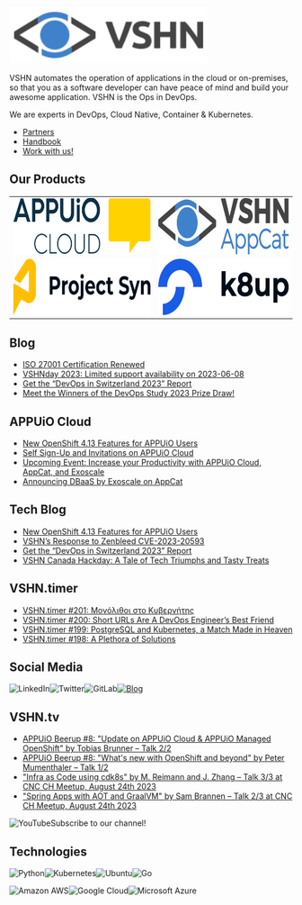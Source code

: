 [<img src="https://raw.githubusercontent.com/vshn/.github/main/profile/images/vshn.svg" alt="APPUiO Cloud" height="100"/>](https://vshn.ch/)

VSHN automates the operation of applications in the cloud or on-premises, so that you as a software developer can have peace of mind and build your awesome application. VSHN is the Ops in DevOps.

We are experts in DevOps, Cloud Native, Container & Kubernetes.

- [Partners](https://www.vshn.ch/en/partners/)
- [Handbook](https://handbook.vshn.ch/)
- [Work with us!](https://www.vshn.ch/en/jobs/)

## Our Products

<table>
<tr>
<td><a href="https://docs.appuio.cloud/"><img src="https://raw.githubusercontent.com/vshn/.github/main/profile/images/appuio-cloud.svg" alt="APPUiO Cloud" height="100"/></a></td>
<td><a href="https://docs.appcat.ch/"><img src="https://raw.githubusercontent.com/vshn/.github/main/profile/images/appcat.png" alt="AppCat" height="100"/></a></td>
</tr>

<tr>
<td><a href="https://syn.tools/"><img src="https://github.com/vshn/.github/raw/main/profile/images/project-syn.svg" alt="Project Syn" height="100"/></a></td>
<td><a href="https://k8up.io/"><img src="https://github.com/vshn/.github/raw/main/profile/images/k8up.svg" alt="K8up" height="100"/></a></td>
</tr>
</table>

## Blog

<!-- GENERAL:START -->
- [ISO 27001 Certification Renewed](https://vshn.ch/en/blog/iso-27001-certification-renewed/)
- [VSHNday 2023: Limited support availability on 2023-06-08](https://vshn.ch/en/blog/vshnday-2023-limited-support-availability-on-2023-06-08/)
- [Get the “DevOps in Switzerland 2023” Report](https://vshn.ch/en/blog/get-the-devops-in-switzerland-2023-report/)
- [Meet the Winners of the DevOps Study 2023 Prize Draw!](https://vshn.ch/en/blog/meet-the-winners-of-the-devops-study-2023-prize-draw/)
<!-- GENERAL:END -->

## APPUiO Cloud

<!-- APPUIOCLOUD:START -->
- [New OpenShift 4.13 Features for APPUiO Users](https://vshn.ch/blog/new-openshift-4-13-features-for-appuio-users/)
- [Self Sign-Up and Invitations on APPUiO Cloud](https://vshn.ch/blog/self-sign-up-and-invitations-on-appuio-cloud/)
- [Upcoming Event: Increase your Productivity with APPUiO Cloud, AppCat, and Exoscale](https://vshn.ch/blog/upcoming-event-increase-your-productivity-with-appuio-cloud-appcat-and-exoscale/)
- [Announcing DBaaS by Exoscale on AppCat](https://vshn.ch/blog/announcing-dbaas-by-exoscale-on-appcat/)
<!-- APPUIOCLOUD:END -->

## Tech Blog

<!-- TECH:START -->
- [New OpenShift 4.13 Features for APPUiO Users](https://vshn.ch/en/blog/new-openshift-4-13-features-for-appuio-users/)
- [VSHN’s Response to Zenbleed CVE-2023-20593](https://vshn.ch/en/blog/vshns-response-to-zenbleed-cve-2023-20593/)
- [Get the “DevOps in Switzerland 2023” Report](https://vshn.ch/en/blog/get-the-devops-in-switzerland-2023-report/)
- [VSHN Canada Hackday: A Tale of Tech Triumphs and Tasty Treats](https://vshn.ch/en/blog/vshn-canada-hackday-a-tale-of-tech-triumphs-and-tasty-treats/)
<!-- TECH:END -->

## VSHN.timer

<!-- VSHNTIMER:START -->
- [VSHN.timer #201: Μονόλιθοι στο Κυβερνήτης](https://vshn.ch/blog/vshn-timer-201-monoliths-on-kubernetes/)
- [VSHN.timer #200: Short URLs Are A DevOps Engineer’s Best Friend](https://vshn.ch/blog/vshn-timer-200-short-urls-are-a-devops-engineers-best-friend/)
- [VSHN.timer #199: PostgreSQL and Kubernetes, a Match Made in Heaven](https://vshn.ch/blog/vshn-timer-199-postgresql-and-kubernetes-a-match-made-in-heaven/)
- [VSHN.timer #198: A Plethora of Solutions](https://vshn.ch/blog/vshn-timer-198-a-plethora-of-solutions/)
<!-- VSHNTIMER:END -->

## Social Media

[<img align="left" alt="LinkedIn" src="https://img.shields.io/badge/linkedin-%230077B5.svg?&style=for-the-badge&logo=linkedin&logoColor=white">](https://www.linkedin.com/company/vshn-ag) [<img align="left" alt="Twitter" src="https://img.shields.io/badge/twitter-%231DA1F2.svg?&style=for-the-badge&logo=twitter&logoColor=white">](https://twitter.com/vshn_ch) [<img align="left" alt="GitLab" src="https://img.shields.io/badge/gitlab-%23330f63.svg?&style=for-the-badge&logo=gitlab&logoColor=white">](https://gitlab.com/vshn) [<img alt="Blog" src="https://img.shields.io/badge/rss-%23FFA500.svg?&style=for-the-badge&logo=rss&logoColor=white">](https://www.vshn.ch/en-rss.xml)

## VSHN.tv

<!-- VIDEOS:START -->
- [APPUiO Beerup #8: &quot;Update on APPUiO Cloud &amp; APPUiO Managed OpenShift&quot; by Tobias Brunner – Talk 2/2](https://www.youtube.com/watch?v=o9Q5Ni5PPhA)
- [APPUiO Beerup #8: &quot;What&#39;s new with OpenShift and beyond&quot; by Peter Mumenthaler – Talk 1/2](https://www.youtube.com/watch?v=jOKG-y87H58)
- [&quot;Infra as Code using cdk8s&quot; by M. Reimann and J. Zhang – Talk 3/3 at CNC CH Meetup, August 24th 2023](https://www.youtube.com/watch?v=VMlQ-F51gS4)
- [&quot;Spring Apps with AOT and GraalVM&quot; by Sam Brannen – Talk 2/3 at CNC CH Meetup, August 24th 2023](https://www.youtube.com/watch?v=_gJ5AxkLJUo)
<!-- VIDEOS:END -->

Subscribe to our [<img alt="YouTube" align="left" src="https://img.shields.io/badge/youtube-%23FF0000.svg?&style=for-the-badge&logo=youtube&logoColor=white">](https://vshn.tv) channel!

## Technologies

<img align="left" alt="Python" src="https://img.shields.io/badge/python-%233776AB.svg?&style=for-the-badge&logo=python&logoColor=white"> <img alt="Go" src="https://img.shields.io/badge/go-%2300ADD8.svg?&style=for-the-badge&logo=go&logoColor=white"> <img align="left" alt="Kubernetes" src="https://img.shields.io/badge/kubernetes-326de6?logo=kubernetes&logoColor=white&style=for-the-badge"> <img align="left" alt="Ubuntu" src="https://img.shields.io/badge/ubuntu-E95420?logo=ubuntu&logoColor=white&style=for-the-badge">

<img align="left" alt="Amazon AWS" src="https://img.shields.io/badge/Amazon%20AWS-%23232F3E?logo=amazon-aws&logoColor=white&style=for-the-badge"> <img align="left" alt="Google Cloud" src="https://img.shields.io/badge/Google%20Cloud-%234285F4?logo=google-cloud&logoColor=white&style=for-the-badge "> <img alt="Microsoft Azure" src="https://img.shields.io/badge/Microsoft%20Azure-0089D6?logo=microsoft-azure&logoColor=white&style=for-the-badge">
